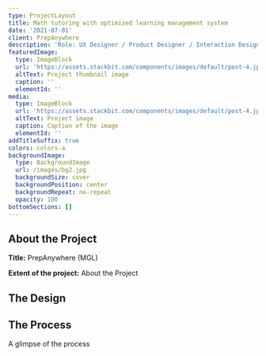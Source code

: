 ```yaml
---
type: ProjectLayout
title: Math tutoring with optimized learning management system
date: '2021-07-01'
client: PrepAnywhere
description: 'Role: UX Designer / Product Designer / Interaction Designer'
featuredImage:
  type: ImageBlock
  url: 'https://assets.stackbit.com/components/images/default/post-4.jpeg'
  altText: Project thumbnail image
  caption: ''
  elementId: ''
media:
  type: ImageBlock
  url: 'https://assets.stackbit.com/components/images/default/post-4.jpeg'
  altText: Project image
  caption: Caption of the image
  elementId: ''
addTitleSuffix: true
colors: colors-a
backgroundImage:
  type: BackgroundImage
  url: /images/bg2.jpg
  backgroundSize: cover
  backgroundPosition: center
  backgroundRepeat: no-repeat
  opacity: 100
bottomSections: []
---
```

## **About the Project**

**Title:** PrepAnywhere (MGL)

**Extent of the project:** About the Project

## **The Design**

## **The Process**

A glimpse of the process
